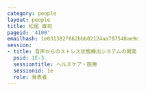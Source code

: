 ```yaml
---
category: people
layout: people
title: 松尾 直司
pageid: '4100'
emailhash: 1e031382f662bbb02124aa707548ae9c
session:
- title: 音声からのストレス状態検出システムの開発
  psid: 1E-3
  sessiontitle: ヘルスケア・医療
  sessionid: 1e
  role: 発表者
---
```

